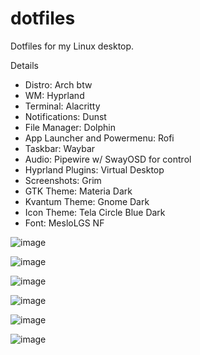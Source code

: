 # dotfiles
Dotfiles for my Linux desktop.

Details
- Distro: Arch btw
- WM: Hyprland
- Terminal: Alacritty
- Notifications: Dunst
- File Manager: Dolphin
- App Launcher and Powermenu: Rofi
- Taskbar: Waybar
- Audio: Pipewire w/ SwayOSD for control
- Hyprland Plugins: Virtual Desktop
- Screenshots: Grim
- GTK Theme: Materia Dark
- Kvantum Theme: Gnome Dark
- Icon Theme: Tela Circle Blue Dark
- Font: MesloLGS NF

![image](https://github.com/John-Ling/dotfiles/assets/100111224/8eb121f7-e6c7-45a7-be22-c6ccb458b688)

![image](https://github.com/John-Ling/dotfiles/assets/100111224/f418b1bd-8c48-4029-bf59-53a5d20a5eff)

![image](https://github.com/John-Ling/dotfiles/assets/100111224/f3248002-9c27-4cb5-9791-441cbec16437)

![image](https://github.com/John-Ling/dotfiles/assets/100111224/57921753-25fc-4a13-89d5-78554e83adf6)

![image](https://github.com/John-Ling/dotfiles/assets/100111224/b6e0fcbf-9039-4c5d-a4fc-66b54652440e)

![image](https://github.com/John-Ling/dotfiles/assets/100111224/74b16531-4c49-4014-b847-7e491897deee)
